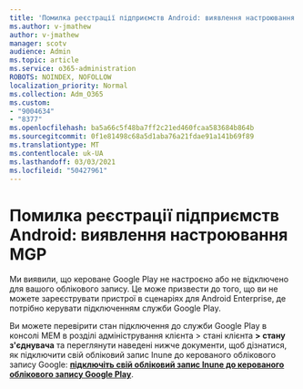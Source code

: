 ```yaml
---
title: 'Помилка реєстрації підприємств Android: виявлення настроювання MGP'
ms.author: v-jmathew
author: v-jmathew
manager: scotv
audience: Admin
ms.topic: article
ms.service: o365-administration
ROBOTS: NOINDEX, NOFOLLOW
localization_priority: Normal
ms.collection: Adm_O365
ms.custom:
- "9004634"
- "8377"
ms.openlocfilehash: ba5a66c5f48ba7ff2c21ed460fcaa583684b864b
ms.sourcegitcommit: 0f1e81498c68a5d1aba76a21fdae91a141b69f89
ms.translationtype: MT
ms.contentlocale: uk-UA
ms.lasthandoff: 03/03/2021
ms.locfileid: "50427961"
---
```

# <a name="android-enterprise-enrollment-error-mgp-set-up-detection"></a>Помилка реєстрації підприємств Android: виявлення настроювання MGP

Ми виявили, що кероване Google Play не настроєно або не відключено для вашого облікового запису. Це може призвести до того, що ви не можете зареєструвати пристрої в сценаріях для Android Enterprise, де потрібно керувати підключенням служби Google Play.

Ви можете перевірити стан підключення до служби Google Play в консолі MEM в розділі адміністрування клієнта > стані клієнта **> стану з'єднувача** та переглянути наведені нижче документи, щоб дізнатися, як підключити свій обліковий запис Inune до керованого облікового запису Google: **[підключіть свій обліковий запис Inune до керованого облікового запису Google Play](https://docs.microsoft.com/mem/intune/enrollment/connect-intune-android-enterprise)**.
